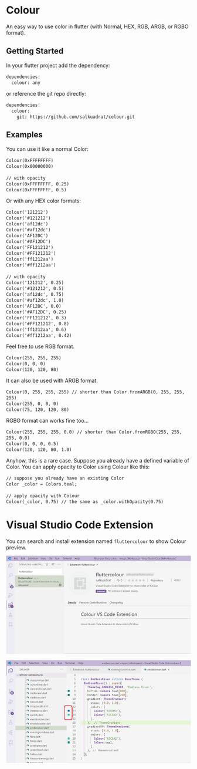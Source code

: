 # Colour

An easy way to use color in flutter (with Normal, HEX, RGB, ARGB, or RGBO format).

## Getting Started

In your flutter project add the dependency:

```
dependencies:
  colour: any
```

or reference the git repo directly:

```
dependencies:
  colour:
    git: https://github.com/salkuadrat/colour.git
```

## Examples

You can use it like a normal Color:
```
Colour(0xFFFFFFFF)
Colour(0x00000000)

// with opacity
Colour(0xFFFFFFFF, 0.25)
Colour(0xFFFFFFFF, 0.5)
```

Or with any HEX color formats:
```
Colour('121212')
Colour('#121212')
Colour('af12dc')
Colour('#af12dc')
Colour('AF12DC')
Colour('#AF12DC')
Colour('FF121212')
Colour('#FF121212')
Colour('ff1212aa')
Colour('#ff1212aa')

// with opacity
Colour('121212', 0.25)
Colour('#121212', 0.5)
Colour('af12dc', 0.75)
Colour('#af12dc', 1.0)
Colour('AF12DC', 0.0)
Colour('#AF12DC', 0.25)
Colour('FF121212', 0.3)
Colour('#FF121212', 0.8)
Colour('ff1212aa', 0.6)
Colour('#ff1212aa', 0.42)
```

Feel free to use RGB format.
```
Colour(255, 255, 255)
Colour(0, 0, 0)
Colour(120, 120, 80)
```

It can also be used with ARGB format.
```
Colour(0, 255, 255, 255) // shorter than Color.fromARGB(0, 255, 255, 255)
Colour(255, 0, 0, 0)
Colour(75, 120, 120, 80)
```

RGBO format can works fine too...
```
Colour(255, 255, 255, 0.0) // shorter than Color.fromRGBO(255, 255, 255, 0.0)
Colour(0, 0, 0, 0.5)
Colour(120, 120, 80, 1.0)
```

Anyhow, this is a rare case. Suppose you already have a defined variable of Color.
You can apply opacity to Color using Colour like this:
```
// suppose you already have an existing Color
Color _color = Colors.teal;

// apply opacity with Colour 
Colour(_color, 0.75) // the same as _color.withOpacity(0.75)
```

# Visual Studio Code Extension

You can search and install extension named ```fluttercolour``` to show Colour preview.

![](assets/fluttercolour1.png)

![](assets/fluttercolour2.png)
